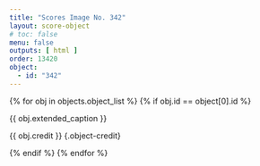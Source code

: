 ```yaml
---
title: "Scores Image No. 342"
layout: score-object
# toc: false
menu: false
outputs: [ html ]
order: 13420
object:
  - id: "342"
---
```


{% for obj in objects.object_list %}
{% if obj.id == object[0].id %}

{{ obj.extended_caption }}

{{ obj.credit }} {.object-credit}

{% endif %}
{% endfor %}
